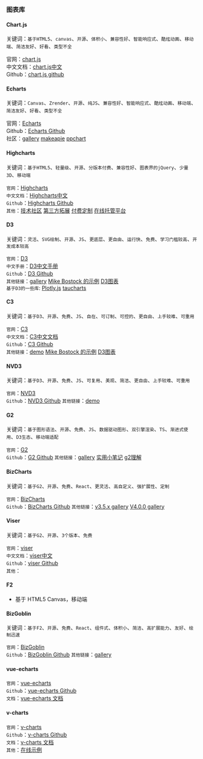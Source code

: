 ### 图表库
#### Chart.js
关键词：`基于HTML5`、`canvas`、`开源`、`体积小`、`兼容性好`、`智能响应式`、`酷炫动画`、`移动端`、`简洁友好`、`好看`、`类型不全`

官网：[chart.js](https://www.chartjs.org/)   
中文文档：[chart.js中文](https://chartjs.bootcss.com/)   
Github：[chart.js github](https://github.com/chartjs/Chart.js)   

#### Echarts
关键词：`Canvas`、`Zrender`、`开源`、`纯JS`、`兼容性好`、`智能响应式`、`酷炫动画`、`移动端`、`简洁友好`、`好看`、`类型不全`

官网：[Echarts](https://echarts.apache.org/zh/index.html)    
Github：[Echarts Github](https://github.com/chartjs/Echarts)   
社区：[gallery](https://github.com/chartjs/Echarts) [makeapie](https://www.makeapie.com/explore.html) [ppchart](http://www.ppchart.com)   

#### Highcharts
关键词：`基于HTML5`、`轻量级`、`开源`、`分版本付费`、`兼容性好`、`图表界的jQuery`、`少量3D`、`移动端`

`官网`：[Highcharts](https://www.Highcharts.com/)   
`中文文档`：[Highcharts中文](https://www.Highcharts.com.cn/)   
`Github`：[Highcharts Github](https://github.com/Highcharts/Highcharts)   
`其他`：[技术社区](https://bbs.hcharts.cn/forum.php) [第三方拓展](https://www.Highcharts.com.cn/implementation) [付费定制](https://Highcharts.com.cn/custom) [在线托管平台](https://jshare.com.cn/new/Highcharts)   

#### D3
关键词：`灵活`、`SVG绘制`、`开源`、`JS`、`更底层`、`更自由`、`运行快`、`免费`、`学习门槛较高`、`开发成本较高`

`官网`：[D3](https://d3js.org/)   
`中文手册`：[D3中文手册](https://github.com/tianxuzhang/d3.v4-API-Translation)   
`Github`：[D3 Github](https://github.com/d3/d3)   
`其他链接`：[gallery](https://github.com/d3/d3/wiki/Gallery?_blank) [Mike Bostock 的示例](https://bl.ocks.org/mbostock?_blank) [D3图表](https://observablehq.com/@d3/charts?collection=@d3/charts)   
`基于D3的一些库`: [Plotly.js](https://plot.ly/export/) [taucharts](https://taucharts.com/)  

#### C3
关键词：`基于D3`、`开源`、`免费`、`JS`、`自在`、`可订制`、`可控的`、`更自由`、`上手较难`、`可重用`

`官网`：[C3](https://www.c3js.cn/)   
`中文文档`：[C3中文文档](https://www.c3js.cn/gettingstarted.html)    
`Github`：[C3 Github](https://github.com/c3js/c3)   
`其他链接`：[demo](https://www.c3js.cn/examples.html) [Mike Bostock 的示例](https://bl.ocks.org/mbostock?_blank) [D3图表](https://observablehq.com/@d3/charts?collection=@d3/charts)   

#### NVD3
关键词：`基于D3`、`开源`、`免费`、`JS`、`可复用`、`美观`、`简洁`、`更自由`、`上手较难`、`可重用`

`官网`：[NVD3](https://www.c3js.cn/)    
`Github`：[NVD3 Github](https://github.com/novus/nvd3)
`其他链接`：[demo](https://nvd3.org/examples/index.html) 

#### G2
关键词：`基于图形语法`、`开源`、`免费`、`JS`、`数据驱动图形`、`双引擎渲染`、`TS`、`渐进式使用`、`D3生态`、`移动端适配`

`官网`：[G2](https://g2.antv.vision/zh)    
`Github`：[G2 Github](https://github.com/antvis/G2)
`其他链接`：[gallery](https://g2.antv.vision/zh/examples/gallery) [实用小笔记](https://www.jianshu.com/p/2e1732a50b52) [g2理解](https://www.ngui.cc/article/show-87504.html)  
#### BizCharts
关键词：`基于G2`、`开源`、`免费`、`React`、`更灵活`、`高自定义`、`强扩展性`、`定制`

`官网`：[BizCharts](https://bizcharts.taobao.com/index)    
`Github`：[BizCharts Github](https://github.com/alibaba/BizCharts)
`其他链接`：[v3.5.x gallery](https://bizcharts.net/product/bizcharts/gallery) [V4.0.0 gallery](https://bizcharts.net/product/BizCharts4/gallery)

#### Viser 
关键词：`基于G2`、`开源`、`3个版本`、`免费`

`官网`：[viser](https://viserjs.gitee.io/)   
`中文文档`：[viser中文](https://www.yuque.com/rs385i)   
`Github`：[viser Github](https://github.com/viserjs/viser)   
`其他`： 

#### F2

- 基于 HTML5 Canvas，移动端

#### BizGoblin
关键词：`基于F2`、`开源`、`免费`、`React`、`组件式`、`体积小`、`简洁`、`高扩展能力`、`友好`、`绘制迅速`

`官网`：[BizGoblin](https://bizcharts.taobao.com/product/bizgoblin/category/51/page/54)    
`Github`：[BizGoblin Github](https://github.com/alibaba/BizGoblin)
`其他链接`：[gallery](https://bizcharts.taobao.com/product/bizgoblin/gallery) 

#### vue-echarts
`官网`：[vue-echarts](https://vue-echarts.github.io/)    
`Github`：[vue-echarts Github](https://github.com/ecomfe/vue-echarts)   
`文档`：[vue-echarts 文档](https://github.com/ecomfe/vue-echarts/blob/main/README.zh-Hans.md)   

####  v-charts
`官网`：[v-charts](https://v-charts.js.org/#/)    
`Github`：[v-charts Github](https://github.com/ElemeFE/v-charts)   
`文档`：[v-charts 文档](https://vue-echarts.github.io/guide/line.html)   
`其他`：[在线示例](https://codesandbox.io/s/z69myovqzx)   

<!-- ### VChart
https://www.wenjiangs.com/doc/vux-v-chart -->
<!-- 
### react 库
https://baijiahao.baidu.com/s?id=1741574190824701439&wfr=spider&for=pc
### vue 库
### 移动端库
vchart
 -->